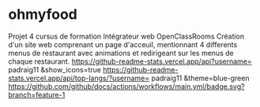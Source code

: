 # ohmyfood
Projet 4 cursus de formation Intégrateur web OpenClassRooms
Création d'un site web comprenant un page d'acceuil, mentionnant 4 differents menus de restaurant avec animations et redirigeant
sur les menus de chaque restaurant.
https://github-readme-stats.vercel.app/api?username= padraig11 &show_icons=true
https://github-readme-stats.vercel.app/api/top-langs/?username= padraig11 &theme=blue-green
https://github.com/github/docs/actions/workflows/main.yml/badge.svg?branch=feature-1

